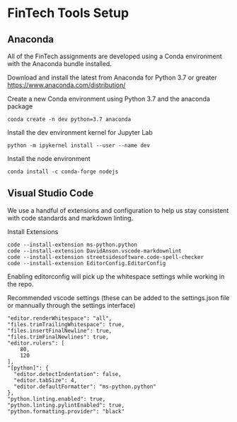 # FinTech Tools Setup

## Anaconda

All of the FinTech assignments are developed using a Conda environment with the Anaconda bundle installed. 

Download and install the latest from Anaconda for Python 3.7 or greater
https://www.anaconda.com/distribution/

Create a new Conda environment using Python 3.7 and the anaconda package
```shell
conda create -n dev python=3.7 anaconda
```

Install the dev environment kernel for Jupyter Lab
```shell
python -m ipykernel install --user --name dev
```

Install the node environment
```shell
conda install -c conda-forge nodejs
```

## Visual Studio Code

We use a handful of extensions and configuration to help us stay consistent with code standards and markdown linting. 

Install Extensions
```shell
code --install-extension ms-python.python
code --install-extension DavidAnson.vscode-markdownlint
code --install-extension streetsidesoftware.code-spell-checker
code --install-extension EditorConfig.EditorConfig
```

Enabling editorconfig will pick up the whitespace settings while working in the repo. 

Recommended vscode settings (these can be added to the settings.json file or mannually through the settings interface)
```
"editor.renderWhitespace": "all",
"files.trimTrailingWhitespace": true,
"files.insertFinalNewline": true,
"files.trimFinalNewlines": true,
"editor.rulers": [
    80,
    120
],
"[python]": {
  "editor.detectIndentation": false,
  "editor.tabSize": 4,
  "editor.defaultFormatter": "ms-python.python"
},
"python.linting.enabled": true,
"python.linting.pylintEnabled": true,
"python.formatting.provider": "black"
```
